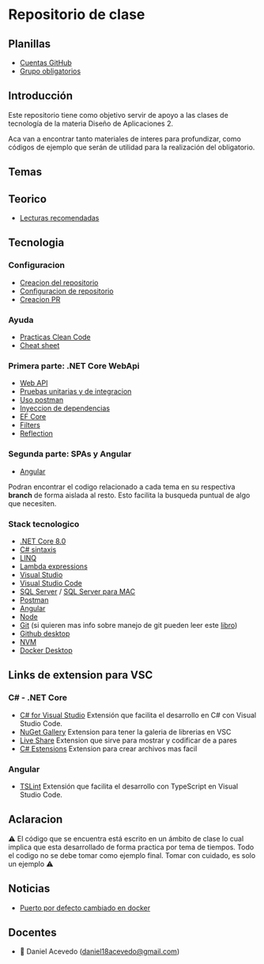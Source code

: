 # Repositorio de clase

## Planillas

- [Cuentas GitHub](https://fi365-my.sharepoint.com/:x:/g/personal/da185082_fi365_ort_edu_uy/EeK8x-73p5RAmlSL_rvYRwIBJwVE9gECldhuJvqX8nSGKw?e=8q1Rct)
- [Grupo obligatorios](https://fi365-my.sharepoint.com/:x:/g/personal/da185082_fi365_ort_edu_uy/ERVYsgSzrElNvxnwj0L3ZbkBnKiIcVKgD-VTEBUVJ_pZVw?e=O0ItFW)

## Introducción

Este repositorio tiene como objetivo servir de apoyo a las clases de tecnología de la materia Diseño de Aplicaciones 2.

Aca van a encontrar tanto materiales de interes para profundizar, como códigos de ejemplo que serán de utilidad para la realización del obligatorio.

## Temas
## Teorico
- [Lecturas recomendadas](https://fi365-my.sharepoint.com/:w:/r/personal/da185082_fi365_ort_edu_uy/_layouts/15/Doc.aspx?sourcedoc=%7BADB9D766-E71C-4023-8953-C314D30BD2B2%7D&file=Lecturas%20recomendadas.docx&action=default&mobileredirect=true)
  
## Tecnologia
### Configuracion

- [Creacion del repositorio](https://github.com/daniel18acevedo/DA2-Tecnologia/tree/repo-creation)
- [Configuracion de repositorio](https://github.com/daniel18acevedo/DA2-Tecnologia/tree/repo-configuration)
- [Creacion PR](https://github.com/daniel18acevedo/DA2-Tecnologia/tree/pr-creation)

### Ayuda

- [Practicas Clean Code](https://github.com/daniel18acevedo/DA2-Tecnologia/blob/main/clean-code.md)
- [Cheat sheet](https://github.com/daniel18acevedo/DA2-Tecnologia/blob/main/cheat-sheet.md)

### Primera parte: .NET Core WebApi

- [Web API](https://github.com/daniel18acevedo/DA2-Tecnologia/tree/web-api)
- [Pruebas unitarias y de integracion](https://github.com/daniel18acevedo/DA2-Tecnologia/tree/unit-testing)
- [Uso postman](https://github.com/daniel18acevedo/DA2-Tecnologia/tree/postman)
- [Inyeccion de dependencias](https://github.com/daniel18acevedo/DA2-Tecnologia/tree/dependency-injection)
- [EF Core](https://github.com/daniel18acevedo/DA2-Tecnologia/tree/ef-core)
- [Filters](https://github.com/daniel18acevedo/DA2-Tecnologia/tree/filters)
- [Reflection](https://github.com/daniel18acevedo/DA2-Tecnologia/tree/reflection)

### Segunda parte: SPAs y Angular

- [Angular](https://github.com/daniel18acevedo/DA2-Tecnologia/tree/angular)

Podran encontrar el codigo relacionado a cada tema en su respectiva **branch** de forma aislada al resto. Esto facilita la busqueda puntual de algo que necesiten.

### Stack tecnologico

- [.NET Core 8.0](https://dotnet.microsoft.com/download)
- [C# sintaxis](https://www.tutorialspoint.com/csharp/index.htm)
- [LINQ](https://learn.microsoft.com/en-us/dotnet/csharp/linq/)
- [Lambda expressions](https://learn.microsoft.com/en-us/dotnet/csharp/language-reference/operators/lambda-expressions)
- [Visual Studio](https://visualstudio.microsoft.com/es/vs/)
- [Visual Studio Code](https://code.visualstudio.com/)
- [SQL Server](https://www.microsoft.com/es-es/sql-server/sql-server-downloads) / [SQL Server para MAC](https://docs.microsoft.com/en-us/sql/linux/quickstart-install-connect-docker?view=sql-server-ver15&pivots=cs1-bash)
- [Postman](https://www.postman.com/)
- [Angular](https://angular.io/)
- [Node](https://nodejs.org/es/)
- [Git](https://git-scm.com/) (si quieren mas info sobre manejo de git pueden leer este [libro](https://sisbibliotecas.ort.edu.uy/cgi-bin/koha/opac-detail.pl?biblionumber=80216))
- [Github desktop](https://desktop.github.com/)
- [NVM](https://4geeks.com/how-to/nvm-install-windows)
- [Docker Desktop](https://www.docker.com/products/docker-desktop)

## Links de extension para VSC

### C# - .NET Core

- [C# for Visual Studio](https://marketplace.visualstudio.com/items?itemName=ms-dotnettools.csharp) Extensión que facilita el desarrollo en C# con Visual Studio Code.
- [NuGet Gallery](https://marketplace.visualstudio.com/items?itemName=patcx.vscode-nuget-gallery) Extension para tener la galeria de librerias en VSC
- [Live Share](https://marketplace.visualstudio.com/items?itemName=MS-vsliveshare.vsliveshare) Extension que sirve para mostrar y codificar de a pares
- [C# Estensions](https://marketplace.visualstudio.com/items?itemName=jchannon.csharpextensions) Extension para crear archivos mas facil

### Angular

- [TSLint](https://marketplace.visualstudio.com/items?itemName=ms-vscode.vscode-typescript-tslint-plugin) Extensión que facilita el desarrollo con TypeScript en Visual Studio Code.

## Aclaracion

⚠️ El código que se encuentra está escrito en un ámbito de clase lo cual implica que esta desarrollado de forma practica por tema de tiempos. Todo el codigo no se debe tomar como ejemplo final. Tomar con cuidado, es solo un ejemplo ⚠️

## Noticias

- [Puerto por defecto cambiado en docker](https://learn.microsoft.com/en-us/dotnet/core/compatibility/containers/8.0/aspnet-port)

## Docentes

- :space_invader: Daniel Acevedo (daniel18acevedo@gmail.com)
